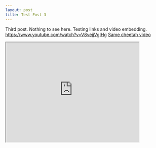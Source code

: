 ```yaml
---
layout: post
title: Test Post 3
---
```


Third post. Nothing to see here. Testing links and video embedding.
https://www.youtube.com/watch?v=V8vejjVgIHg
<a href = "https://www.youtube.com/watch?v=V8vejjVgIHg">Same cheetah video</a>
<iframe width="420" height="315"
src="https://www.youtube.com/watch?v=V8vejjVgIHg">
</iframe>
